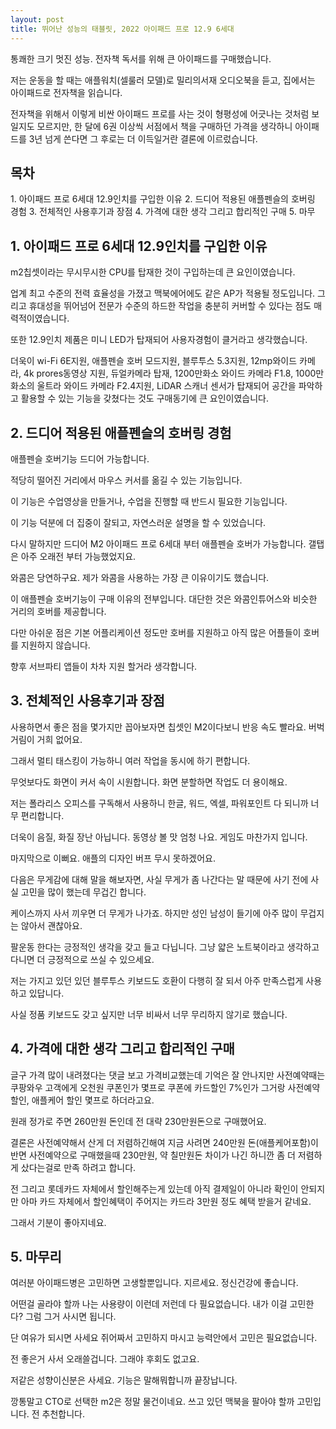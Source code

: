 ```yaml
---
layout: post
title: 뛰어난 성능의 태블릿, 2022 아이패드 프로 12.9 6세대
---
```


통쾌한 크기 멋진 성능.
전자책 독서를 위해 큰 아이패드를 구매했습니다.

저는 운동을 할 때는 애플워치(셀룰러 모델)로 밀리의서재 오디오북을 듣고, 집에서는 아이패드로 전자책을 읽습니다.

전자책을 위해서 이렇게 비싼 아이패드 프로를 사는 것이 형평성에 어긋나는 것처럼 보일지도 모르지만, 한 달에 6권 이상씩 서점에서 책을 구매하던 가격을 생각하니 아이패드를 3년 넘게 쓴다면 그 후로는 더 이득일거란 결론에 이르렀습니다.


<h2>목차</h2>
1. 아이패드 프로 6세대 12.9인치를 구입한 이유
2. 드디어 적용된 애플펜슬의 호버링 경험
3. 전체적인 사용후기과 장점
4. 가격에 대한 생각 그리고 합리적인 구매
5. 마무


<h2>1. 아이패드 프로 6세대 12.9인치를 구입한 이유</h2>
m2칩셋이라는 무시무시한 CPU를 탑재한 것이 구입하는데 큰 요인이였습니다. 

업계 최고 수준의 전력 효율성을 가졌고 맥북에어에도 같은 AP가 적용될 정도입니다. 그리고 휴대성을 뛰어넘어 전문가 수준의 하드한 작업을 충분히 커버할 수 있다는 점도 매력적이였습니다.

또한 12.9인치 제품은 미니 LED가 탑재되어 사용자경험이 클거라고 생각했습니다. 

더욱이 wi-Fi 6E지원, 애플펜슬 호버 모드지원, 블루투스 5.3지원, 12mp와이드 카메라, 4k prores동영상 지원, 듀얼카메라 탑재, 1200만화소 와이드 카메라 F1.8, 1000만 화소의 울트라 와이드 카메라 F2.4지원, LiDAR 스캐너 센서가 탑재되어 공간을 파악하고 활용할 수 있는 기능을 갖쳤다는 것도 구매동기에 큰 요인이였습니다. 



<h2>2. 드디어 적용된 애플펜슬의 호버링 경험</h2>
애플펜슬 호버기능 드디어 가능합니다.

적당히 떨어진 거리에서 마우스 커서를 옮길 수 있는 기능입니다.

이 기능은 수업영상을 만들거나, 수업을 진행할 때 반드시 필요한 기능입니다.

이 기능 덕분에 더 집중이 잘되고, 자연스러운 설명을 할 수 있었습니다.

다시 말하지만 드디어 M2 아이패드 프로 6세대 부터 애플펜슬 호버가 가능합니다. 갤탭은 아주 오래전 부터 가능했었지요.

와콤은 당연하구요. 제가 와콤을 사용하는 가장 큰 이유이기도 했습니다.

이 애플펜슬 호버기능이 구매 이유의 전부입니다. 대단한 것은 와콤인튜어스와 비슷한 거리의 호버를 제공합니다.

다만 아쉬운 점은 기본 어플리케이션 정도만 호버를 지원하고 아직 많은 어플들이 호버를 지원하지 않습니다.

향후 서브파티 앱들이 차차 지원 할거라 생각합니다.



<h2>3. 전체적인 사용후기과 장점</h2>
사용하면서 좋은 점을 몇가지만 꼽아보자면 칩셋인 M2이다보니 반응 속도 빨라요. 버벅거림이 거희 없어요.

그래서 멀티 태스킹이 가능하니 여러 작업을 동시에 하기 편합니다.

무엇보다도 화면이 커서 속이 시원합니다. 화면 분할하면 작업도 더 용이해요.

저는 폴라리스 오피스를 구독해서 사용하니 한글, 워드, 엑셀, 파워포인트 다 되니까 너무 편리합니다.

더욱이 음질, 화질 장난 아닙니다. 동영상 볼 맛 엄청 나요. 게임도 마찬가지 입니다.

마지막으로 이뻐요. 애플의 디자인 버프 무시 못하겠어요.

다음은 무게감에 대해 말을 해보자면, 사실 무게가 좀 나간다는 말 때문에 사기 전에 사실 고민을 많이 했는데 무겁긴 합니다.

케이스까지 사서 끼우면 더 무게가 나가죠. 하지만 성인 남성이 들기에 아주 많이 무겁지는 않아서 괜찮아요. 

팔운동 한다는 긍정적인 생각을 갖고 들고 다닙니다. 그냥 얇은 노트북이라고 생각하고 다니면 더 긍정적으로 쓰실 수 있으세요.

저는 가지고 있던 있던 블루투스 키보드도 호환이 다행히 잘 되서 아주 만족스럽게 사용하고 있답니다.

사실 정품 키보드도 갖고 싶지만 너무 비싸서 너무 무리하지 않기로 했습니다.



<h2>4. 가격에 대한 생각 그리고 합리적인 구매</h2>
글구 가격 많이 내려졌다는 댓글 보고 가격비교했는데 기억은 잘 안나지만 사전예약때는 쿠팡와우 고객에게 오천원 쿠폰인가 몇프로 쿠폰에 카드할인 7%인가 그거랑 사전예약 할인, 애플케어 할인 몇프로 하더라고요.

원래 정가로 주면 260만원 돈인데 전 대략 230만원돈으로 구매했어요.

결론은 사전예약해서 산게 더 저렴하긴해여 지금 사려면 240만원 돈(애플케어포함)이 반면 사전예약으로 구매했을때 230만원, 약 칠만원돈 차이가 나긴 하니깐 좀 더 저렴하게 샀다는걸로 만족 하려고 합니다.

전 그리고 롯데카드 자체에서 할인해주는게 있는데 아직 결제일이 아니라 확인이 안되지만 아마 카드 자체에서 할인혜택이 주어지는 카드라 3만원 정도 혜택 받을거 같네요.

그래서 기분이 좋아지네요.



<h2>5. 마무리</h2>
여러분 아이패드병은 고민하면 고생할뿐입니다. 지르세요. 정신건강에 좋습니다.

어떤걸 골라야 할까 나는 사용량이 이런데 저런데 다 필요없습니다.
내가 이걸 고민한다? 그럼 그거 사시면 됩니다.

단 여유가 되시면 사세요 쥐어짜서 고민하지 마시고 능력안에서 고민은 필요없습니다.

전 좋은거 사서 오래쓸겁니다. 그래야 후회도 없고요.

저같은 성향이신분은 사세요. 기능은 말해뭐합니까 끝장납니다.

깡통말고 CTO로 선택한 m2은 정말 물건이네요. 쓰고 있던 맥북을 팔아야 할까 고민입니다.
전 추천합니다.